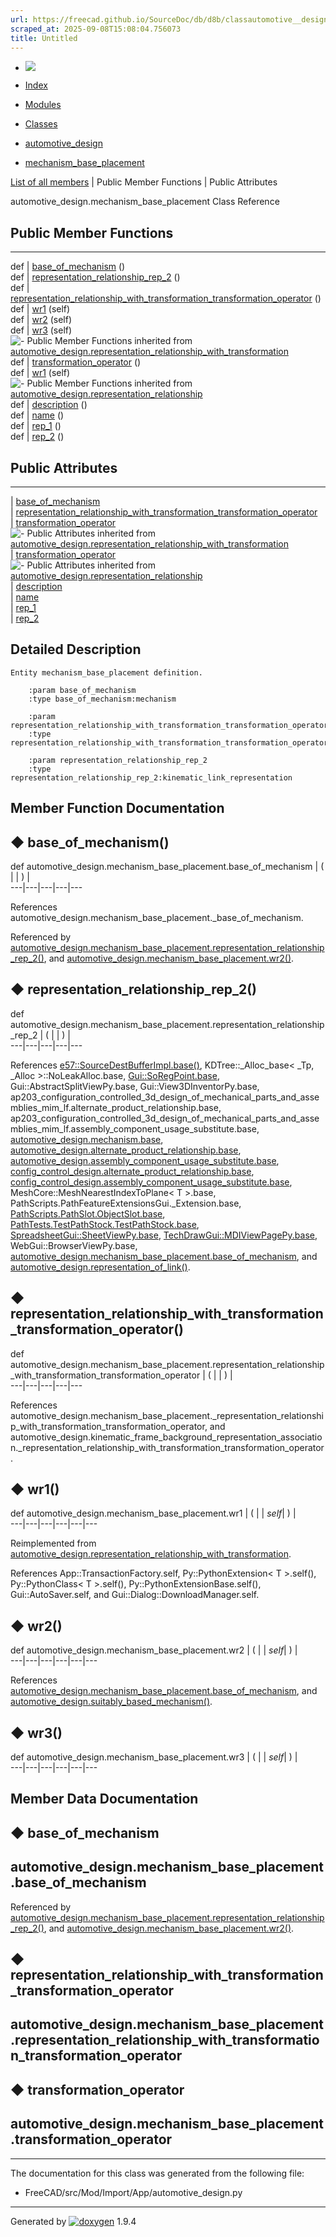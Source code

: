 ```yaml
---
url: https://freecad.github.io/SourceDoc/db/d8b/classautomotive__design_1_1mechanism__base__placement.html
scraped_at: 2025-09-08T15:08:04.756073
title: Untitled
---
```


  * [ ![](https://www.freecad.org/svg/logo-freecad.svg) ](https://freecadweb.org "FreeCAD")
  * [Index](../../index.html "Index")
  * [Modules](../../modules.html "Modules list")
  * [Classes](../../annotated.html "Annotated list")

  * [automotive_design](../../d4/ddf/namespaceautomotive__design.html)
  * [mechanism_base_placement](../../db/d8b/classautomotive__design_1_1mechanism__base__placement.html)

[List of all members](../../d6/d7d/classautomotive__design_1_1mechanism__base__placement-members.html) | Public Member Functions | Public Attributes

automotive_design.mechanism_base_placement Class Reference

##  Public Member Functions  
  
---  
def | [base_of_mechanism](../../db/d8b/classautomotive__design_1_1mechanism__base__placement.html#ab7c22439703e97e13c0b2e9e96644a6f) ()  
def | [representation_relationship_rep_2](../../db/d8b/classautomotive__design_1_1mechanism__base__placement.html#a2036d6b183b15bb056bf017cb9d261f5) ()  
def | [representation_relationship_with_transformation_transformation_operator](../../db/d8b/classautomotive__design_1_1mechanism__base__placement.html#adedd9b66bacdcc6082c6562c3f9b90cb) ()  
def | [wr1](../../db/d8b/classautomotive__design_1_1mechanism__base__placement.html#aee3cf56f03a8e71b05e0c9621935f58e) (self)  
def | [wr2](../../db/d8b/classautomotive__design_1_1mechanism__base__placement.html#a571f98d6de05c9b7dfc26865582594a3) (self)  
def | [wr3](../../db/d8b/classautomotive__design_1_1mechanism__base__placement.html#a9387659fc5262c115087e9847db175e8) (self)  
![-](../../closed.png) Public Member Functions inherited from
[automotive_design.representation_relationship_with_transformation](../../d2/dcc/classautomotive__design_1_1representation__relationship__with__transformation.html)  
def | [transformation_operator](../../d2/dcc/classautomotive__design_1_1representation__relationship__with__transformation.html#a17e60743711d8a427cbeab15f66e7f02) ()  
def | [wr1](../../d2/dcc/classautomotive__design_1_1representation__relationship__with__transformation.html#aaec18b1f2c9eeb21d8f6f927e3cd2e49) (self)  
![-](../../closed.png) Public Member Functions inherited from
[automotive_design.representation_relationship](../../d3/d47/classautomotive__design_1_1representation__relationship.html)  
def | [description](../../d3/d47/classautomotive__design_1_1representation__relationship.html#ad19763c0b195fdb86036c42f815fc0ec) ()  
def | [name](../../d3/d47/classautomotive__design_1_1representation__relationship.html#a0848115085605d8443d2871fc116dbd3) ()  
def | [rep_1](../../d3/d47/classautomotive__design_1_1representation__relationship.html#a3402a69089802fc9240c57346490ec4c) ()  
def | [rep_2](../../d3/d47/classautomotive__design_1_1representation__relationship.html#a7e0c4a8b1b3ed0b4a18dc04121eec47c) ()  
  
##  Public Attributes  
  
---  
|
[base_of_mechanism](../../db/d8b/classautomotive__design_1_1mechanism__base__placement.html#a08410fa2d5559b1609585e4d76819534)  
|
[representation_relationship_with_transformation_transformation_operator](../../db/d8b/classautomotive__design_1_1mechanism__base__placement.html#a5febc3a7e6daf58ad16e6d3c9a3258eb)  
|
[transformation_operator](../../db/d8b/classautomotive__design_1_1mechanism__base__placement.html#aef1aa818eff88c0fb8d7c75da4252afb)  
![-](../../closed.png) Public Attributes inherited from
[automotive_design.representation_relationship_with_transformation](../../d2/dcc/classautomotive__design_1_1representation__relationship__with__transformation.html)  
|
[transformation_operator](../../d2/dcc/classautomotive__design_1_1representation__relationship__with__transformation.html#a9d0ffe7d2084616d4c57dd90afa55959)  
![-](../../closed.png) Public Attributes inherited from
[automotive_design.representation_relationship](../../d3/d47/classautomotive__design_1_1representation__relationship.html)  
|
[description](../../d3/d47/classautomotive__design_1_1representation__relationship.html#a06f918f5bc436973cf2d5bb094436599)  
|
[name](../../d3/d47/classautomotive__design_1_1representation__relationship.html#ad596c73def5a04e3f9c16b475a61e3d9)  
|
[rep_1](../../d3/d47/classautomotive__design_1_1representation__relationship.html#a48aeeda7c357a7c5d27dfd5c728a4cc6)  
|
[rep_2](../../d3/d47/classautomotive__design_1_1representation__relationship.html#af36f53abfdcf74f240b09c7eef35d6ec)  
  
## Detailed Description

    
    
    Entity mechanism_base_placement definition.
    
        :param base_of_mechanism
        :type base_of_mechanism:mechanism
    
        :param representation_relationship_with_transformation_transformation_operator
        :type representation_relationship_with_transformation_transformation_operator:cartesian_transformation_operator_3d
    
        :param representation_relationship_rep_2
        :type representation_relationship_rep_2:kinematic_link_representation

## Member Function Documentation

## ◆ base_of_mechanism()

def automotive_design.mechanism_base_placement.base_of_mechanism  | ( | | ) |   
---|---|---|---|---  
  
References automotive_design.mechanism_base_placement._base_of_mechanism.

Referenced by
[automotive_design.mechanism_base_placement.representation_relationship_rep_2()](../../db/d8b/classautomotive__design_1_1mechanism__base__placement.html#a2036d6b183b15bb056bf017cb9d261f5),
and
[automotive_design.mechanism_base_placement.wr2()](../../db/d8b/classautomotive__design_1_1mechanism__base__placement.html#a571f98d6de05c9b7dfc26865582594a3).

## ◆ representation_relationship_rep_2()

def automotive_design.mechanism_base_placement.representation_relationship_rep_2  | ( | | ) |   
---|---|---|---|---  
  
References
[e57::SourceDestBufferImpl.base()](../../d2/dcb/classe57_1_1SourceDestBufferImpl.html#a2a058a75579867c9b75a785161ca48d3),
KDTree::_Alloc_base< _Tp, _Alloc >::NoLeakAlloc.base,
[Gui::SoRegPoint.base](../../d8/da6/classGui_1_1SoRegPoint.html#a377248fec41d9ab80ec0c0b15495e19b),
Gui::AbstractSplitViewPy.base, Gui::View3DInventorPy.base,
ap203_configuration_controlled_3d_design_of_mechanical_parts_and_assemblies_mim_lf.alternate_product_relationship.base,
ap203_configuration_controlled_3d_design_of_mechanical_parts_and_assemblies_mim_lf.assembly_component_usage_substitute.base,
[automotive_design.mechanism.base](../../df/dc3/classautomotive__design_1_1mechanism.html#a2f05a4ada5c1fc1f6a76e576d5216671),
[automotive_design.alternate_product_relationship.base](../../d4/ddc/classautomotive__design_1_1alternate__product__relationship.html#a454b8602c9ded9ddc790f16072b07e0e),
[automotive_design.assembly_component_usage_substitute.base](../../d3/d66/classautomotive__design_1_1assembly__component__usage__substitute.html#a374f7957be24a0fc391de1a9020b9c63),
[config_control_design.alternate_product_relationship.base](../../db/d4c/classconfig__control__design_1_1alternate__product__relationship.html#a9129f2eacd3b05f798966ca1ba6e69e8),
[config_control_design.assembly_component_usage_substitute.base](../../d7/d37/classconfig__control__design_1_1assembly__component__usage__substitute.html#a844dee21b25544012e3b0b0caaa9d48d),
MeshCore::MeshNearestIndexToPlane< T >.base,
PathScripts.PathFeatureExtensionsGui._Extension.base,
[PathScripts.PathSlot.ObjectSlot.base](../../d6/dca/classPathScripts_1_1PathSlot_1_1ObjectSlot.html#aabb7ace34d073fc723abe5ff0046e7f2),
[PathTests.TestPathStock.TestPathStock.base](../../da/d6d/classPathTests_1_1TestPathStock_1_1TestPathStock.html#aee676d92bccb21e4035bd6beb4104f03),
[SpreadsheetGui::SheetViewPy.base](../../d7/d63/classSpreadsheetGui_1_1SheetViewPy.html#adfa3bb119141e1856d7f5b26f106a6f1),
[TechDrawGui::MDIViewPagePy.base](../../d8/dbc/classTechDrawGui_1_1MDIViewPagePy.html#a9e478fa37babcc60a92df4a6c978599e),
WebGui::BrowserViewPy.base,
[automotive_design.mechanism_base_placement.base_of_mechanism](../../db/d8b/classautomotive__design_1_1mechanism__base__placement.html#a08410fa2d5559b1609585e4d76819534),
and
[automotive_design.representation_of_link()](../../d4/ddf/namespaceautomotive__design.html#a87a9006f262676089fa69db9e075f03b).

## ◆ representation_relationship_with_transformation_transformation_operator()

def automotive_design.mechanism_base_placement.representation_relationship_with_transformation_transformation_operator  | ( | | ) |   
---|---|---|---|---  
  
References
automotive_design.mechanism_base_placement._representation_relationship_with_transformation_transformation_operator,
and
automotive_design.kinematic_frame_background_representation_association._representation_relationship_with_transformation_transformation_operator.

## ◆ wr1()

def automotive_design.mechanism_base_placement.wr1  | ( |  | _self_| ) |   
---|---|---|---|---|---  
  
Reimplemented from
[automotive_design.representation_relationship_with_transformation](../../d2/dcc/classautomotive__design_1_1representation__relationship__with__transformation.html#aaec18b1f2c9eeb21d8f6f927e3cd2e49).

References App::TransactionFactory.self, Py::PythonExtension< T >.self(),
Py::PythonClass< T >.self(), Py::PythonExtensionBase.self(),
Gui::AutoSaver.self, and Gui::Dialog::DownloadManager.self.

## ◆ wr2()

def automotive_design.mechanism_base_placement.wr2  | ( |  | _self_| ) |   
---|---|---|---|---|---  
  
References
[automotive_design.mechanism_base_placement.base_of_mechanism](../../db/d8b/classautomotive__design_1_1mechanism__base__placement.html#a08410fa2d5559b1609585e4d76819534),
and
[automotive_design.suitably_based_mechanism()](../../d4/ddf/namespaceautomotive__design.html#a0d516839be364f87f60d1e7f82796e77).

## ◆ wr3()

def automotive_design.mechanism_base_placement.wr3  | ( |  | _self_| ) |   
---|---|---|---|---|---  
  
## Member Data Documentation

## ◆ base_of_mechanism

automotive_design.mechanism_base_placement.base_of_mechanism  
---  
  
Referenced by
[automotive_design.mechanism_base_placement.representation_relationship_rep_2()](../../db/d8b/classautomotive__design_1_1mechanism__base__placement.html#a2036d6b183b15bb056bf017cb9d261f5),
and
[automotive_design.mechanism_base_placement.wr2()](../../db/d8b/classautomotive__design_1_1mechanism__base__placement.html#a571f98d6de05c9b7dfc26865582594a3).

## ◆ representation_relationship_with_transformation_transformation_operator

automotive_design.mechanism_base_placement.representation_relationship_with_transformation_transformation_operator  
---  
  
## ◆ transformation_operator

automotive_design.mechanism_base_placement.transformation_operator  
---  
  
* * *

The documentation for this class was generated from the following file:

  * FreeCAD/src/Mod/Import/App/automotive_design.py

* * *

Generated by
[![doxygen](../../doxygen.svg)](https://www.doxygen.org/index.html) 1.9.4

